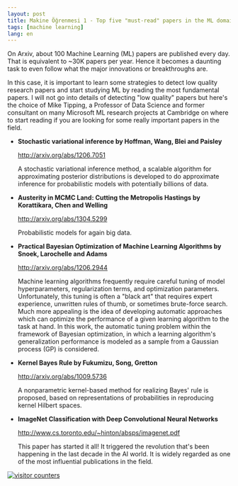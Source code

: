 ```yaml
---
layout: post
title: Makine Öğrenmesi 1 - Top five "must-read" papers in the ML domain for newcomers
tags: [machine learning]
lang: en
---
```


On Arxiv, about 100 Machine Learning (ML) papers are published every day. That is equivalent to ~30K papers per year. Hence it becomes a daunting task to even follow what the major innovations or breakthroughs are. 

In this case, it is important to learn some strategies to detect low quality research papers and start studying ML by reading the most fundamental papers. I will not go into details of detecting "low quality" papers but here's the choice of Mike Tipping, a Professor of Data Science and former consultant on many Microsoft ML research projects at Cambridge on where to start reading if you are looking for some really important papers in the field.   

* **Stochastic variational inference by Hoffman, Wang, Blei and Paisley**

  <http://arxiv.org/abs/1206.7051>

  A stochastic variational inference method, a scalable algorithm for approximating posterior distributions is developed to     do approximate inference for probabilistic models with potentially billions of data.

* **Austerity in MCMC Land: Cutting the Metropolis Hastings by Korattikara, Chen and Welling**

  <http://arxiv.org/abs/1304.5299>

  Probabilistic models for again big data.

* **Practical Bayesian Optimization of Machine Learning Algorithms by Snoek, Larochelle and Adams**

  <http://arxiv.org/abs/1206.2944>

  Machine learning algorithms frequently require careful tuning of model hyperparameters, regularization terms, and             optimization parameters. Unfortunately, this tuning is often a "black art" that requires expert experience, unwritten rules   of thumb, or sometimes brute-force search. Much more appealing is the idea of developing automatic approaches which can       optimize the performance of a given learning algorithm to the task at hand. In this work, the automatic tuning problem       within the framework of Bayesian optimization, in which a learning algorithm's generalization performance is modeled as a     sample from a Gaussian process (GP) is considered. 


* **Kernel Bayes Rule by Fukumizu, Song, Gretton**

  <http://arxiv.org/abs/1009.5736>

  A nonparametric kernel-based method for realizing Bayes' rule is proposed, based on representations of probabilities in       reproducing kernel Hilbert spaces.

* **ImageNet Classification with Deep Convolutional Neural Networks**

  <http://www.cs.toronto.edu/~hinton/absps/imagenet.pdf>

  This paper has started it all! It triggered the revolution that's been happening in the last decade in the AI world.
  It is widely regarded as one of the most influential publications in the field. 
  
<a href="https://www.freecounterstat.com" title="visitor counters"><img src="https://counter4.optistats.ovh/private/freecounterstat.php?c=cx3ac8d6kfuk49ch6bj6m322mq883cqy" border="0" title="visitor counters" alt="visitor counters"></a>
